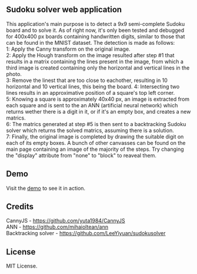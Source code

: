## Sudoku solver web application
This application's main purpose is to detect a 9x9 semi-complete Sudoku board and to solve it. As of right now, it's only been tested and debugged for 400x400 px boards containing handwritten digits, similar to those that can be found in the MNIST dataset. 
The detection is made as follows:  
	1: Apply the Canny transform on the original image.  
	2: Apply the Hough transform on the image resulted after step #1 that results in a matrix containing the lines present in the image, from which a third image is created containing only the horizontal and vertical lines in the photo.  
	3: Remove the linest that are too close to eachother, resulting in 10 horizontal and 10 vertical lines, this being the board.
	4: Intersecting two lines results in an approximative position of a square's top left corner.  
	5: Knowing a square is approximately 40x40 px, an image is extracted from each square and is sent to the an ANN (artificial neural network) which returns wether there is a digit in it, or if it's an empty box, and creates a new matrics.  
	6: The matrics generated at step #5 is then sent to a backtracking Sudoku solver which returns the solved matrics, assuming there is a solution.  
	7: Finally, the original image is completed by drawing the suitable digit on each of its empty boxes.
A bunch of other canvasses can be found on the main page containing an image of the majority of the steps. Try changing the "display" attribute from "none" to "block" to reaveal them.	


## Demo
Visit the [demo](https://tedere93.github.io/sudoku/) to see it in action.


## Credits
CannyJS - https://github.com/yuta1984/CannyJS  
ANN - https://github.com/mihaioltean/ann  
Backtracking solver - https://github.com/LeeYiyuan/sudokusolver  



## License
MIT License.
